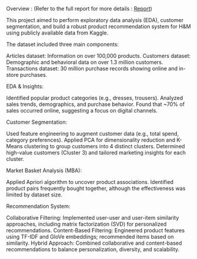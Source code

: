 Overview : (Refer to the full report for more details : [Report](Final_Report_5230_Farhan_Tannishtha.pdf))

This project aimed to perform exploratory data analysis (EDA), customer segmentation, and build a robust product recommendation system for H&M using publicly available data from Kaggle.

The dataset included three main components:

Articles dataset: Information on over 100,000 products.
Customers dataset: Demographic and behavioral data on over 1.3 million customers.
Transactions dataset: 30 million purchase records showing online and in-store purchases.

EDA & Insights:

Identified popular product categories (e.g., dresses, trousers).
Analyzed sales trends, demographics, and purchase behavior.
Found that ~70% of sales occurred online, suggesting a focus on digital channels.

Customer Segmentation:

Used feature engineering to augment customer data (e.g., total spend, category preferences).
Applied PCA for dimensionality reduction and K-Means clustering to group customers into 4 distinct clusters.
Determined high-value customers (Cluster 3) and tailored marketing insights for each cluster.

Market Basket Analysis (MBA):

Applied Apriori algorithm to uncover product associations.
Identified product pairs frequently bought together, although the effectiveness was limited by dataset size.

Recommendation System:

Collaborative Filtering: Implemented user-user and user-item similarity approaches, including matrix factorization (SVD) for personalized recommendations.
Content-Based Filtering: Engineered product features using TF-IDF and GloVe embeddings; recommended items based on similarity.
Hybrid Approach: Combined collaborative and content-based recommendations to balance personalization, diversity, and scalability.
